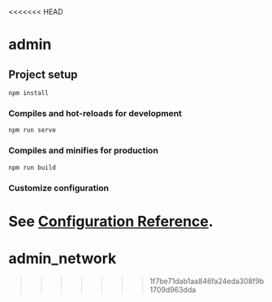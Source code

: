 <<<<<<< HEAD
# admin

## Project setup
```
npm install
```

### Compiles and hot-reloads for development
```
npm run serve
```

### Compiles and minifies for production
```
npm run build
```

### Customize configuration
See [Configuration Reference](https://cli.vuejs.org/config/).
=======
# admin_network
>>>>>>> 1f7be71dab1aa846fa24eda308f9b1709d963dda
